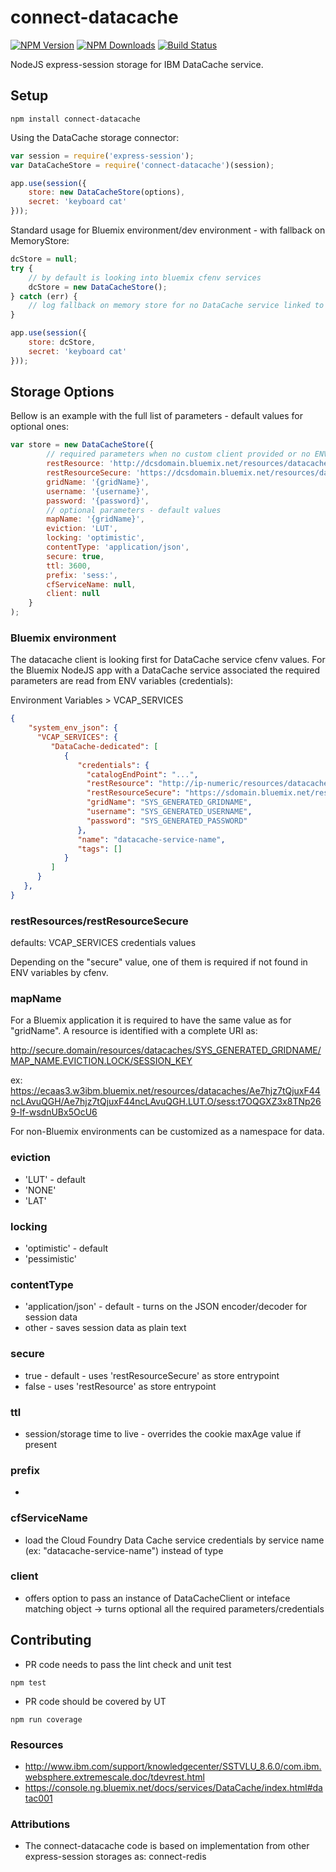 # connect-datacache

[![NPM Version][npm-image]][npm-url]
[![NPM Downloads][downloads-image]][downloads-url]
[![Build Status][travis-image]][travis-url]

NodeJS express-session storage for IBM DataCache service. 

## Setup

```
npm install connect-datacache
```

Using the DataCache storage connector:

```javascript
var session = require('express-session');
var DataCacheStore = require('connect-datacache')(session);

app.use(session({
    store: new DataCacheStore(options),
    secret: 'keyboard cat'
}));
```

Standard usage for Bluemix environment/dev environment - with fallback on MemoryStore:

```javascript
dcStore = null;
try { 
    // by default is looking into bluemix cfenv services
    dcStore = new DataCacheStore();
} catch (err) {
    // log fallback on memory store for no DataCache service linked to app
}

app.use(session({
    store: dcStore,
    secret: 'keyboard cat'
}));
```

## Storage Options

Bellow is an example with the full list of parameters - default values for optional ones:

```javascript
var store = new DataCacheStore({
        // required parameters when no custom client provided or no ENV credentials are set
        restResource: 'http://dcsdomain.bluemix.net/resources/datacaches/{gridName}',
        restResourceSecure: 'https://dcsdomain.bluemix.net/resources/datacaches/{gridName}',
        gridName: '{gridName}',
        username: '{username}',
        password: '{password}',
        // optional parameters - default values
        mapName: '{gridName}',
        eviction: 'LUT',
        locking: 'optimistic',
        contentType: 'application/json',
        secure: true,
        ttl: 3600,
        prefix: 'sess:',
        cfServiceName: null,
        client: null
    }
);

```

### Bluemix environment

The datacache client is looking first for DataCache service cfenv values. For the Bluemix NodeJS app with a DataCache service associated the required parameters are read from ENV variables (credentials): 

Environment Variables > VCAP_SERVICES

```json
{
    "system_env_json": {
      "VCAP_SERVICES": {
         "DataCache-dedicated": [
            {
               "credentials": {
                 "catalogEndPoint": "...",
                 "restResource": "http://ip-numeric/resources/datacaches/SYS_GENERATED_GRIDNAME",
                 "restResourceSecure": "https://sdomain.bluemix.net/resources/datacaches/SYS_GENERATED_GRIDNAME",
                 "gridName": "SYS_GENERATED_GRIDNAME",
                 "username": "SYS_GENERATED_USERNAME",
                 "password": "SYS_GENERATED_PASSWORD"
               },
               "name": "datacache-service-name",
               "tags": []
            }
         ]
      }
   },
}
```

### restResources/restResourceSecure
defaults: VCAP_SERVICES credentials values

Depending on the "secure" value, one of them is required if not found in ENV variables by cfenv.


### mapName
For a Bluemix application it is required to have the same value as for "gridName". A resource is identified with a complete URI as:

http://secure.domain/resources/datacaches/SYS_GENERATED_GRIDNAME/MAP_NAME.EVICTION.LOCK/SESSION_KEY

ex:
https://ecaas3.w3ibm.bluemix.net/resources/datacaches/Ae7hjz7tQjuxF44ncLAvuQGH/Ae7hjz7tQjuxF44ncLAvuQGH.LUT.O/sess:t7OQGXZ3x8TNp269-lf-wsdnUBx5OcU6

For non-Bluemix environments can be customized as a namespace for data.

### eviction
- 'LUT' - default
- 'NONE'
- 'LAT'

### locking
- 'optimistic' - default
- 'pessimistic'

### contentType
- 'application/json' - default - turns on the JSON encoder/decoder for session data
- other - saves session data as plain text

### secure
- true - default - uses 'restResourceSecure' as store entrypoint
- false  - uses 'restResource' as store entrypoint

### ttl
- session/storage time to live - overrides the cookie maxAge value if present

### prefix
- 

### cfServiceName
- load the Cloud Foundry Data Cache service credentials by service name (ex: "datacache-service-name") instead of type

### client
- offers option to pass an instance of DataCacheClient or inteface matching object -> turns optional all the required parameters/credentials

## Contributing

- PR code needs to pass the lint check and unit test

```
npm test
```
- PR code should be covered by UT

```
npm run coverage
```

### Resources

- http://www.ibm.com/support/knowledgecenter/SSTVLU_8.6.0/com.ibm.websphere.extremescale.doc/tdevrest.html
- https://console.ng.bluemix.net/docs/services/DataCache/index.html#datac001

### Attributions
- The connect-datacache code is based on implementation from other express-session storages as: connect-redis

[npm-image]: https://img.shields.io/npm/v/connect-datacache.svg
[npm-url]: https://npmjs.org/package/connect-datacache
[travis-image]: https://img.shields.io/travis/adriantanasa/connect-datacache/master.svg
[travis-url]: https://travis-ci.org/adriantanasa/connect-datacache
[downloads-image]: https://img.shields.io/npm/dm/connect-datacache.svg
[downloads-url]: https://npmjs.org/package/connect-datacache